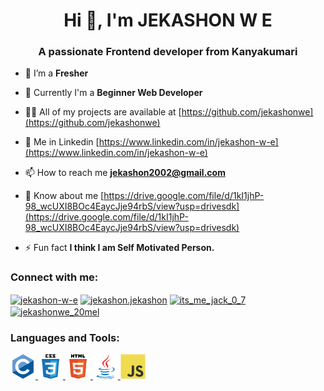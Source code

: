 <h1 align="center">Hi 👋, I'm JEKASHON W E</h1>
<h3 align="center">A passionate Frontend developer from Kanyakumari</h3>

- 🔭 I’m a **Fresher**

- 🌱 Currently I'm a **Beginner Web Developer**

- 👨‍💻 All of my projects are available at [https://github.com/jekashonwe](https://github.com/jekashonwe)

- 📝 Me in Linkedin [https://www.linkedin.com/in/jekashon-w-e](https://www.linkedin.com/in/jekashon-w-e)

- 📫 How to reach me **jekashon2002@gmail.com**

- 📄 Know about me [https://drive.google.com/file/d/1kI1jhP-98_wcUXI8BOc4EaycJje94rbS/view?usp=drivesdk](https://drive.google.com/file/d/1kI1jhP-98_wcUXI8BOc4EaycJje94rbS/view?usp=drivesdk)

- ⚡ Fun fact **I think I am Self Motivated Person.**

<h3 align="left">Connect with me:</h3>
<p align="left">
<a href="https://linkedin.com/in/jekashon-w-e" target="blank"><img align="center" src="https://raw.githubusercontent.com/rahuldkjain/github-profile-readme-generator/master/src/images/icons/Social/linked-in-alt.svg" alt="jekashon-w-e" height="30" width="40" /></a>
<a href="https://fb.com/jekashon.jekashon" target="blank"><img align="center" src="https://raw.githubusercontent.com/rahuldkjain/github-profile-readme-generator/master/src/images/icons/Social/facebook.svg" alt="jekashon.jekashon" height="30" width="40" /></a>
<a href="https://instagram.com/its_me_jack_0_7" target="blank"><img align="center" src="https://raw.githubusercontent.com/rahuldkjain/github-profile-readme-generator/master/src/images/icons/Social/instagram.svg" alt="its_me_jack_0_7" height="30" width="40" /></a>
<a href="https://www.hackerrank.com/jekashonwe_20mel" target="blank"><img align="center" src="https://raw.githubusercontent.com/rahuldkjain/github-profile-readme-generator/master/src/images/icons/Social/hackerrank.svg" alt="jekashonwe_20mel" height="30" width="40" /></a>
</p>

<h3 align="left">Languages and Tools:</h3>
<p align="left"> <a href="https://www.cprogramming.com/" target="_blank" rel="noreferrer"> <img src="https://raw.githubusercontent.com/devicons/devicon/master/icons/c/c-original.svg" alt="c" width="40" height="40"/> </a> <a href="https://www.w3schools.com/css/" target="_blank" rel="noreferrer"> <img src="https://raw.githubusercontent.com/devicons/devicon/master/icons/css3/css3-original-wordmark.svg" alt="css3" width="40" height="40"/> </a> <a href="https://www.w3.org/html/" target="_blank" rel="noreferrer"> <img src="https://raw.githubusercontent.com/devicons/devicon/master/icons/html5/html5-original-wordmark.svg" alt="html5" width="40" height="40"/> </a> <a href="https://www.java.com" target="_blank" rel="noreferrer"> <img src="https://raw.githubusercontent.com/devicons/devicon/master/icons/java/java-original.svg" alt="java" width="40" height="40"/> </a> <a href="https://developer.mozilla.org/en-US/docs/Web/JavaScript" target="_blank" rel="noreferrer"> <img src="https://raw.githubusercontent.com/devicons/devicon/master/icons/javascript/javascript-original.svg" alt="javascript" width="40" height="40"/> </a> </p>
